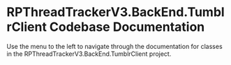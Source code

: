 # RPThreadTrackerV3.BackEnd.TumblrClient Codebase Documentation

Use the menu to the left to navigate through the documentation for classes in the RPThreadTrackerV3.BackEnd.TumblrClient project.
